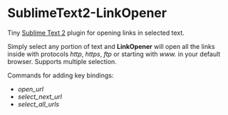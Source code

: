 SublimeText2-LinkOpener
=======================

Tiny [Sublime Text 2](http://www.sublimetext.com/) plugin for opening links in selected text.

Simply select any portion of text and **LinkOpener** will open all the links inside with protocols *http*, *https*, *ftp* or starting with *www.* in your default browser. Supports multiple selection.

Commands for adding key bindings:

* *open_url*
* *select_next_url*
* *select_all_urls*